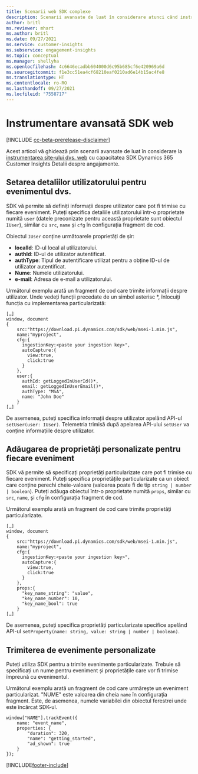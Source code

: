 ```yaml
---
title: Scenarii web SDK complexe
description: Scenarii avansate de luat în considerare atunci când instrumentați site-ul dvs. web cu un SDK.
author: britl
ms.reviewer: mhart
ms.author: britl
ms.date: 09/27/2021
ms.service: customer-insights
ms.subservice: engagement-insights
ms.topic: conceptual
ms.manager: shellyha
ms.openlocfilehash: 4c6646ecadbb604000d6c95b685cf6e420969a6d
ms.sourcegitcommit: f1e3cc51ea4cf68210eaf0210ad6e14b15ac4fe8
ms.translationtype: HT
ms.contentlocale: ro-RO
ms.lasthandoff: 09/27/2021
ms.locfileid: "7558717"
---
```

# <a name="advanced-web-sdk-instrumentation"></a>Instrumentare avansată SDK web

[!INCLUDE [cc-beta-prerelease-disclaimer](includes/cc-beta-prerelease-disclaimer.md)]

Acest articol vă ghidează prin scenarii avansate de luat în considerare la [instrumentarea site-ului dvs. web](instrument-website.md) cu capacitatea SDK Dynamics 365 Customer Insights Detalii despre angajamente.

## <a name="setting-user-details-for-your-event"></a>Setarea detaliilor utilizatorului pentru evenimentul dvs.

SDK vă permite să definiți informații despre utilizator care pot fi trimise cu fiecare eveniment. Puteți specifica detaliile utilizatorului într-o proprietate numită `user` (datele preconizate pentru această proprietate sunt obiectul `IUser`), similar cu `src`, `name` și `cfg` în configurația fragment de cod.

Obiectul `IUser` conține următoarele proprietăți de șir:

- **localId**: ID-ul local al utilizatorului.
- **authId**: ID-ul de utilizator autentificat.
- **authType**: Tipul de autentificare utilizat pentru a obține ID-ul de utilizator autentificat.
- **Nume**: Numele utilizatorului.
- **e-mail**: Adresa de e-mail a utilizatorului.

Următorul exemplu arată un fragment de cod care trimite informații despre utilizator. Unde vedeți funcții precedate de un simbol asterisc *, înlocuiți funcția cu implementarea particularizată:

```
[…]
window, document
{
    src:"https://download.pi.dynamics.com/sdk/web/msei-1.min.js",
    name:"myproject",
    cfg:{
      ingestionKey:<paste your ingestion key>",
      autoCapture:{
        view:true,
        click:true
      }
    },
    user:{
      authId: getLoggedInUserId()*,
      email: getLoggedInUserEmail()*,
      authType: "MSA",
      name: "John Doe"
    }
[…]
```

De asemenea, puteți specifica informații despre utilizator apelând API-ul `setUser(user: IUser)`. Telemetria trimisă după apelarea API-ului `setUser` va conține informațiile despre utilizator.

## <a name="adding-custom-properties-for-each-event"></a>Adăugarea de proprietăți personalizate pentru fiecare eveniment

SDK vă permite să specificați proprietăți particularizate care pot fi trimise cu fiecare eveniment. Puteți specifica proprietățile particularizate ca un obiect care conține perechi cheie-valoare (valoarea poate fi de tip `string | number | boolean`). Puteți adăuga obiectul într-o proprietate numită `props`, similar cu `src`, `name`, și `cfg` în configurația fragment de cod.

Următorul exemplu arată un fragment de cod care trimite proprietăți particularizate.

```
[…]
window, document
{
    src:"https://download.pi.dynamics.com/sdk/web/msei-1.min.js",
    name:"myproject",
    cfg:{
      ingestionKey:<paste your ingestion key>",
      autoCapture:{
        view:true,
        click:true
      }
    },
    props:{
      "key_name_string": "value",
      "key_name_number": 10,
      "key_name_bool": true
    }
[…]
```

De asemenea, puteți specifica proprietăți particularizate specifice apelând API-ul `setProperty(name: string, value: string | number | boolean)`.

## <a name="sending-custom-events"></a>Trimiterea de evenimente personalizate

Puteți utiliza SDK pentru a trimite evenimente particularizate. Trebuie să specificați un nume pentru eveniment și proprietățile care vor fi trimise împreună cu evenimentul.

Următorul exemplu arată un fragment de cod care urmărește un eveniment particularizat. "NUME" este valoarea din cheia `name` în configurația fragment. Este, de asemenea, numele variabilei din obiectul ferestrei unde este încărcat SDK-ul.

```
window["NAME"].trackEvent({
    name: "event_name",
    properties: {
        "duration": 320,
        "name": "getting_started",
        "ad_shown": true
    }
});
```


[!INCLUDE[footer-include](../includes/footer-banner.md)]

